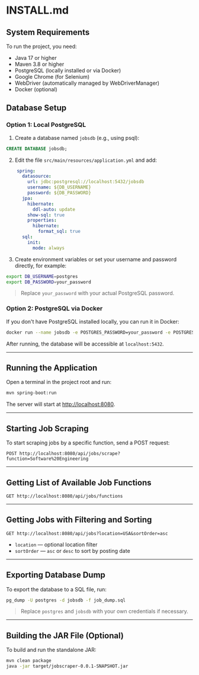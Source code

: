 # INSTALL.md

## System Requirements

To run the project, you need:

* Java 17 or higher
* Maven 3.8 or higher
* PostgreSQL (locally installed or via Docker)
* Google Chrome (for Selenium)
* WebDriver (automatically managed by WebDriverManager)
* Docker (optional)

## Database Setup

### Option 1: Local PostgreSQL

1. Create a database named `jobsdb` (e.g., using psql):

```sql
CREATE DATABASE jobsdb;
````

2. Edit the file `src/main/resources/application.yml` and add:

```application.yml
    spring:
      datasource:
        url: jdbc:postgresql://localhost:5432/jobsdb
        username: ${DB_USERNAME}
        password: ${DB_PASSWORD}
      jpa:
        hibernate:
          ddl-auto: update
        show-sql: true
        properties:
          hibernate:
            format_sql: true
      sql:
        init:
          mode: always
```

3. Create environment variables or set your username and password directly, for example:

```bash
export DB_USERNAME=postgres
export DB_PASSWORD=your_password
```

> Replace `your_password` with your actual PostgreSQL password.

### Option 2: PostgreSQL via Docker

If you don't have PostgreSQL installed locally, you can run it in Docker:

```bash
docker run --name jobsdb -e POSTGRES_PASSWORD=your_password -e POSTGRES_DB=jobsdb -p 5432:5432 -d postgres
```

After running, the database will be accessible at `localhost:5432`.

---

## Running the Application

Open a terminal in the project root and run:

```bash
mvn spring-boot:run
```

The server will start at [http://localhost:8080](http://localhost:8080).

---

## Starting Job Scraping

To start scraping jobs by a specific function, send a POST request:

```
POST http://localhost:8080/api/jobs/scrape?function=Software%20Engineering
```

---

## Getting List of Available Job Functions

```
GET http://localhost:8080/api/jobs/functions
```

---

## Getting Jobs with Filtering and Sorting

```
GET http://localhost:8080/api/jobs?location=USA&sortOrder=asc
```

* `location` — optional location filter
* `sortOrder` — `asc` or `desc` to sort by posting date

---

## Exporting Database Dump

To export the database to a SQL file, run:

```bash
pg_dump -U postgres -d jobsdb -f job_dump.sql
```

> Replace `postgres` and `jobsdb` with your own credentials if necessary.

---

## Building the JAR File (Optional)

To build and run the standalone JAR:

```bash
mvn clean package
java -jar target/jobscraper-0.0.1-SNAPSHOT.jar
```
